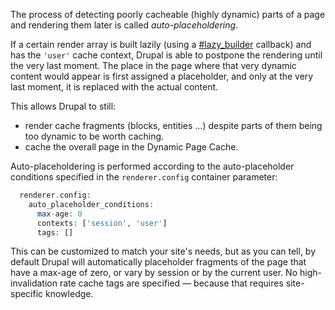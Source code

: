 The process of detecting poorly cacheable (highly dynamic) parts of a page and rendering them later is called _auto-placeholdering_.

If a certain render array is built lazily (using a [#lazy\_builder](https://www.drupal.org/node/2498803) callback) and has the `'user'` cache context, Drupal is able to postpone the rendering until the very last moment. The place in the page where that very dynamic content would appear is first assigned a placeholder, and only at the very last moment, it is replaced with the actual content.

This allows Drupal to still:

* render cache fragments (blocks, entities …) despite parts of them being too dynamic to be worth caching.
* cache the overall page in the Dynamic Page Cache.

Auto-placeholdering is performed according to the auto-placeholder conditions specified in the `renderer.config` container parameter:

```php
  renderer.config:
    auto_placeholder_conditions:
      max-age: 0
      contexts: ['session', 'user']
      tags: []

```

This can be customized to match your site's needs, but as you can tell, by default Drupal will automatically placeholder fragments of the page that have a max-age of zero, or vary by session or by the current user. No high-invalidation rate cache tags are specified — because that requires site-specific knowledge.